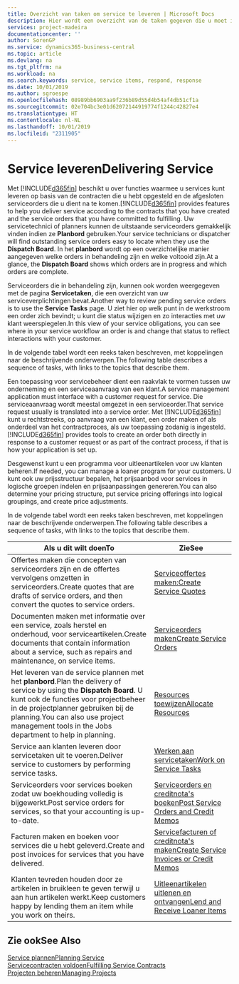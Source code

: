 ```yaml
---
title: Overzicht van taken om service te leveren | Microsoft Docs
description: Hier wordt een overzicht van de taken gegeven die u moet instellen om ervoor te zorgen dat u kwaliteitsservice levert en afspraken met klanten nakomt.
services: project-madeira
documentationcenter: ''
author: SorenGP
ms.service: dynamics365-business-central
ms.topic: article
ms.devlang: na
ms.tgt_pltfrm: na
ms.workload: na
ms.search.keywords: service, service items, respond, response
ms.date: 10/01/2019
ms.author: sgroespe
ms.openlocfilehash: 08989bb6903aa9f236b89d55d4b54af4db51cf1a
ms.sourcegitcommit: 02e704bc3e01d62072144919774f1244c42827e4
ms.translationtype: HT
ms.contentlocale: nl-NL
ms.lasthandoff: 10/01/2019
ms.locfileid: "2311905"
---
```

# <a name="delivering-service"></a><span data-ttu-id="660d7-103">Service leveren</span><span class="sxs-lookup"><span data-stu-id="660d7-103">Delivering Service</span></span>
<span data-ttu-id="660d7-104">Met [!INCLUDE[d365fin](includes/d365fin_md.md)] beschikt u over functies waarmee u services kunt leveren op basis van de contracten die u hebt opgesteld en de afgesloten serviceorders die u dient na te komen.</span><span class="sxs-lookup"><span data-stu-id="660d7-104">[!INCLUDE[d365fin](includes/d365fin_md.md)] provides features to help you deliver service according to the contracts that you have created and the service orders that you have committed to fulfilling.</span></span> <span data-ttu-id="660d7-105">Uw servicetechnici of planners kunnen de uitstaande serviceorders gemakkelijk vinden indien ze **Planbord** gebruiken.</span><span class="sxs-lookup"><span data-stu-id="660d7-105">Your service technicians or dispatcher will find outstanding service orders easy to locate when they use the **Dispatch Board**.</span></span> <span data-ttu-id="660d7-106">In het **planbord** wordt op een overzichtelijke manier aangegeven welke orders in behandeling zijn en welke voltooid zijn.</span><span class="sxs-lookup"><span data-stu-id="660d7-106">At a glance, the **Dispatch Board** shows which orders are in progress and which orders are complete.</span></span>  
  
<span data-ttu-id="660d7-107">Serviceorders die in behandeling zijn, kunnen ook worden weergegeven met de pagina **Servicetaken**, die een overzicht van uw serviceverplichtingen bevat.</span><span class="sxs-lookup"><span data-stu-id="660d7-107">Another way to review pending service orders is to use the **Service Tasks** page.</span></span> <span data-ttu-id="660d7-108">U ziet hier op welk punt in de werkstroom een order zich bevindt; u kunt die status wijzigen en zo interacties met uw klant weerspiegelen.</span><span class="sxs-lookup"><span data-stu-id="660d7-108">In this view of your service obligations, you can see where in your service workflow an order is and change that status to reflect interactions with your customer.</span></span>  
  
<span data-ttu-id="660d7-109">In de volgende tabel wordt een reeks taken beschreven, met koppelingen naar de beschrijvende onderwerpen.</span><span class="sxs-lookup"><span data-stu-id="660d7-109">The following table describes a sequence of tasks, with links to the topics that describe them.</span></span>   

<span data-ttu-id="660d7-110">Een toepassing voor servicebeheer dient een raakvlak te vormen tussen uw onderneming en een serviceaanvraag van een klant.</span><span class="sxs-lookup"><span data-stu-id="660d7-110">A service management application must interface with a customer request for service.</span></span> <span data-ttu-id="660d7-111">Die serviceaanvraag wordt meestal omgezet in een serviceorder.</span><span class="sxs-lookup"><span data-stu-id="660d7-111">That service request usually is translated into a service order.</span></span> <span data-ttu-id="660d7-112">Met [!INCLUDE[d365fin](includes/d365fin_md.md)] kunt u rechtstreeks, op aanvraag van een klant, een order maken of als onderdeel van het contractproces, als uw toepassing zodanig is ingesteld.</span><span class="sxs-lookup"><span data-stu-id="660d7-112">[!INCLUDE[d365fin](includes/d365fin_md.md)] provides tools to create an order both directly in response to a customer request or as part of the contract process, if that is how your application is set up.</span></span>  
  
<span data-ttu-id="660d7-113">Desgewenst kunt u een programma voor uitleenartikelen voor uw klanten beheren.</span><span class="sxs-lookup"><span data-stu-id="660d7-113">If needed, you can manage a loaner program for your customers.</span></span> <span data-ttu-id="660d7-114">U kunt ook uw prijsstructuur bepalen, het prijsaanbod voor services in logische groepen indelen en prijsaanpassingen genereren.</span><span class="sxs-lookup"><span data-stu-id="660d7-114">You can also determine your pricing structure, put service pricing offerings into logical groupings, and create price adjustments.</span></span>  
  
<span data-ttu-id="660d7-115">In de volgende tabel wordt een reeks taken beschreven, met koppelingen naar de beschrijvende onderwerpen.</span><span class="sxs-lookup"><span data-stu-id="660d7-115">The following table describes a sequence of tasks, with links to the topics that describe them.</span></span>   
  
|<span data-ttu-id="660d7-116">**Als u dit wilt doen**</span><span class="sxs-lookup"><span data-stu-id="660d7-116">**To**</span></span>|<span data-ttu-id="660d7-117">**Zie**</span><span class="sxs-lookup"><span data-stu-id="660d7-117">**See**</span></span>|  
|------------|-------------|  
|<span data-ttu-id="660d7-118">Offertes maken die concepten van serviceorders zijn en de offertes vervolgens omzetten in serviceorders.</span><span class="sxs-lookup"><span data-stu-id="660d7-118">Create quotes that are drafts of service orders, and then convert the quotes to service orders.</span></span>|[<span data-ttu-id="660d7-119">Serviceoffertes maken:</span><span class="sxs-lookup"><span data-stu-id="660d7-119">Create Service Quotes</span></span>](service-how-to-create-service-quotes.md)|
|<span data-ttu-id="660d7-120">Documenten maken met informatie over een service, zoals herstel en onderhoud, voor serviceartikelen.</span><span class="sxs-lookup"><span data-stu-id="660d7-120">Create documents that contain information about a service, such as repairs and maintenance, on service items.</span></span>|[<span data-ttu-id="660d7-121">Serviceorders maken</span><span class="sxs-lookup"><span data-stu-id="660d7-121">Create Service Orders</span></span>](service-how-to-create-service-orders.md)|
|<span data-ttu-id="660d7-122">Het leveren van de service plannen met het **planbord**.</span><span class="sxs-lookup"><span data-stu-id="660d7-122">Plan the delivery of service by using the **Dispatch Board**.</span></span> <span data-ttu-id="660d7-123">U kunt ook de functies voor projectbeheer in de projectplanner gebruiken bij de planning.</span><span class="sxs-lookup"><span data-stu-id="660d7-123">You can also use project management tools in the Jobs department to help in planning.</span></span>|[<span data-ttu-id="660d7-124">Resources toewijzen</span><span class="sxs-lookup"><span data-stu-id="660d7-124">Allocate Resources</span></span>](service-how-to-allocate-resources.md)|  
|<span data-ttu-id="660d7-125">Service aan klanten leveren door servicetaken uit te voeren.</span><span class="sxs-lookup"><span data-stu-id="660d7-125">Deliver service to customers by performing service tasks.</span></span>|[<span data-ttu-id="660d7-126">Werken aan servicetaken</span><span class="sxs-lookup"><span data-stu-id="660d7-126">Work on Service Tasks</span></span>](service-how-to-work-on-service-tasks.md)|  
|<span data-ttu-id="660d7-127">Serviceorders voor services boeken zodat uw boekhouding volledig is bijgewerkt.</span><span class="sxs-lookup"><span data-stu-id="660d7-127">Post service orders for services, so that your accounting is up-to-date.</span></span>|[<span data-ttu-id="660d7-128">Serviceorders en creditnota's boeken</span><span class="sxs-lookup"><span data-stu-id="660d7-128">Post Service Orders and Credit Memos</span></span>](service-how-to-post-service-orders.md)|  
|<span data-ttu-id="660d7-129">Facturen maken en boeken voor services die u hebt geleverd.</span><span class="sxs-lookup"><span data-stu-id="660d7-129">Create and post invoices for services that you have delivered.</span></span>|[<span data-ttu-id="660d7-130">Servicefacturen of creditnota's maken</span><span class="sxs-lookup"><span data-stu-id="660d7-130">Create Service Invoices or Credit Memos</span></span>](service-how-create-invoices.md)|  
|<span data-ttu-id="660d7-131">Klanten tevreden houden door ze artikelen in bruikleen te geven terwijl u aan hun artikelen werkt.</span><span class="sxs-lookup"><span data-stu-id="660d7-131">Keep customers happy by lending them an item while you work on theirs.</span></span>| [<span data-ttu-id="660d7-132">Uitleenartikelen uitlenen en ontvangen</span><span class="sxs-lookup"><span data-stu-id="660d7-132">Lend and Receive Loaner Items</span></span>](service-how-to-lend-receive-loaners.md)|
  
## <a name="see-also"></a><span data-ttu-id="660d7-133">Zie ook</span><span class="sxs-lookup"><span data-stu-id="660d7-133">See Also</span></span>  
[<span data-ttu-id="660d7-134">Service plannen</span><span class="sxs-lookup"><span data-stu-id="660d7-134">Planning Service</span></span>](service-plan-service.md)  
[<span data-ttu-id="660d7-135">Servicecontracten voldoen</span><span class="sxs-lookup"><span data-stu-id="660d7-135">Fulfilling Service Contracts</span></span>](service-fulfill-service-contracts.md)  
[<span data-ttu-id="660d7-136">Projecten beheren</span><span class="sxs-lookup"><span data-stu-id="660d7-136">Managing Projects</span></span>](projects-manage-projects.md)  
